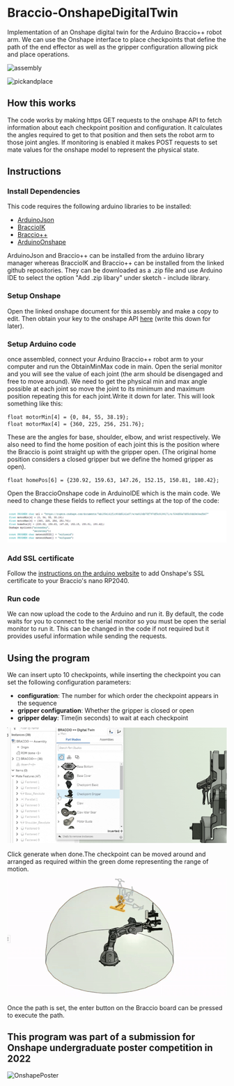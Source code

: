 # Braccio-OnshapeDigitalTwin
Implementation of an Onshape digital twin for the Arduino Braccio++ robot arm. We can use the Onshape interface to place checkpoints that define the path of the end effector as well as the gripper configuration allowing pick and place operations.

![assembly](https://github.com/tuftsceeo/Braccio-OnshapeDigitalTwin/blob/main/img/assembly.gif)

![pickandplace](https://github.com/tuftsceeo/Braccio-OnshapeDigitalTwin/blob/main/img/pickandplace.gif)

## How this works
The code works by making https GET requests to the onshape API to fetch information about each checkpoint position and configuration. It calculates the angles required to get to that position and then sets the robot arm to those joint angles. If monitoring is enabled it makes POST requests to set mate values for the onshape model to represent the physical state.


## Instructions
### Install Dependencies
This code requires the following arduino libraries to be installed:
* [ArduinoJson](https://arduinojson.org/)
* [BraccioIK](https://github.com/tuftsceeo/Braccio-InverseKinematics/tree/main/BraccioIK)
* [Braccio++](https://github.com/arduino-libraries/Arduino_Braccio_plusplus)
* [ArduinoOnshape](https://github.com/tuftsceeo/OnshapeArduino)

ArduinoJson and Braccio++ can be installed from the arduino library manager whereas BraccioIK and Braccio++ can be installed from the linked github repositories. They can be downloaded as a .zip file and use Arduino IDE to select the option "Add .zip libary" under sketch - include library.
### Setup Onshape
Open the linked onshape document for this assembly and make a copy to edit. Then obtain your key to the onshape API [here](https://dev-portal.onshape.com/keys) (write this down for later).
### Setup Arduino code
once assembled, connect your Arduino Braccio++ robot arm to your computer and run the ObtainMinMax code in main. Open the serial monitor and you will see the value of each joint (the arm should be disengaged and free to move around). We need to get the physical min and max angle possible at each joint so move the joint to its minimum and maximum position repeating this for each joint.Write it down for later. This will look something like this: 

```
float motorMin[4] = {0, 84, 55, 38.19};
float motorMax[4] = {360, 225, 256, 251.76};
```
These are the angles for base, shoulder, elbow, and wrist respectively. We also need to find the home position of each joint this is the position where the Braccio is point straight up with the gripper open. (The original home position considers a closed gripper but we define the homed gripper as open).

```
float homePos[6] = {230.92, 159.63, 147.26, 152.15, 150.81, 180.42};
```

Open the BraccioOnshape code in ArduinoIDE which is the main code. We need to change these fields to reflect your settings at the top of the code:

![settings](https://github.com/tuftsceeo/Braccio-OnshapeDigitalTwin/blob/main/img/settings.png)

### Add SSL certificate
Follow the [instructions on the arduino website](https://support.arduino.cc/hc/en-us/articles/360016119219-How-to-add-certificates-to-Wifi-Nina-Wifi-101-Modules-) to add Onshape's SSL certificate to your Braccio's nano RP2040.

### Run code
We can now upload the code to the Arduino and run it. By default, the code waits for you to connect to the serial monitor so you must be open the serial monitor to run it. This can be changed in the code if not required but it provides useful information while sending the requests.

## Using the program

We can insert upto 10 checkpoints, while inserting the checkpoint you can set the following configuration parameters:
* **configuration**: The number for which order the checkpoint appears in the sequence
* **gripper configuration**: Whether the gripper is closed or open
* **gripper delay**: Time(in seconds) to wait at each checkpoint

![gripper](https://github.com/tuftsceeo/Braccio-OnshapeDigitalTwin/blob/main/img/gripper.gif)

Click generate when done.The checkpoint can be moved around and arranged as required within the green dome representing the range of motion.

![dome](https://github.com/tuftsceeo/Braccio-OnshapeDigitalTwin/blob/main/img/dome.gif)

Once the path is set, the enter button on the Braccio board can be pressed to execute the path.

## This program was part of a submission for Onshape undergraduate poster competition in 2022

![OnshapePoster](https://github.com/tuftsceeo/Braccio-OnshapeDigitalTwin/blob/main/img/OnshapePoster.jpg)
